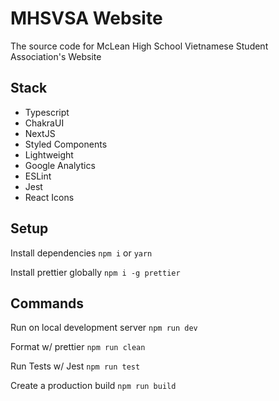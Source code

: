 # MHSVSA Website

The source code for McLean High School Vietnamese Student Association's Website

## Stack

- Typescript
- ChakraUI
- NextJS
- Styled Components
- Lightweight
- Google Analytics
- ESLint
- Jest
- React Icons

## Setup

Install dependencies `npm i` or `yarn`

Install prettier globally `npm i -g prettier`

## Commands

Run on local development server `npm run dev`

Format w/ prettier `npm run clean`

Run Tests w/ Jest `npm run test`

Create a production build `npm run build`